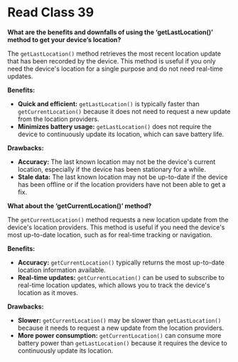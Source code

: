 # Read Class 39

**What are the benefits and downfalls of using the ‘getLastLocation()’ method to get your device’s location?**

The `getLastLocation()` method retrieves the most recent location update that has been recorded by the device. This method is useful if you only need the device's location for a single purpose and do not need real-time updates.

**Benefits:**

* **Quick and efficient:** `getLastLocation()` is typically faster than `getCurrentLocation()` because it does not need to request a new update from the location providers.
* **Minimizes battery usage:** `getLastLocation()` does not require the device to continuously update its location, which can save battery life.

**Drawbacks:**

* **Accuracy:** The last known location may not be the device's current location, especially if the device has been stationary for a while.
* **Stale data:** The last known location may not be up-to-date if the device has been offline or if the location providers have not been able to get a fix.

**What about the ‘getCurrentLocation()’ method?**

The `getCurrentLocation()` method requests a new location update from the device's location providers. This method is useful if you need the device's most up-to-date location, such as for real-time tracking or navigation.

**Benefits:**

* **Accuracy:** `getCurrentLocation()` typically returns the most up-to-date location information available.
* **Real-time updates:** `getCurrentLocation()` can be used to subscribe to real-time location updates, which allows you to track the device's location as it moves.

**Drawbacks:**

* **Slower:** `getCurrentLocation()` may be slower than `getLastLocation()` because it needs to request a new update from the location providers.
* **More power consumption:** `getCurrentLocation()` can consume more battery power than `getLastLocation()` because it requires the device to continuously update its location.
